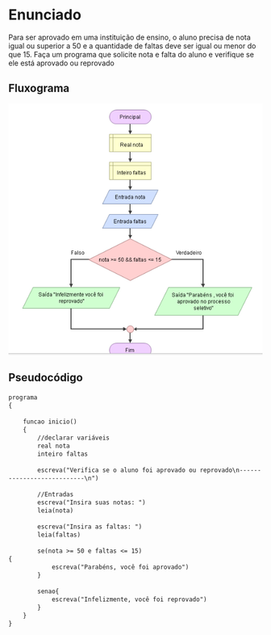 # Enunciado
Para ser aprovado em uma instituição de ensino, o aluno precisa de nota igual ou superior a 50 e a quantidade de faltas deve ser igual ou menor do que 15. 
Faça um programa que solicite nota e falta do aluno e verifique se ele está aprovado ou reprovado

## Fluxograma
<div align="center"><img src="./capture.png"></div>

## Pseudocódigo
```
programa
{
	
	funcao inicio()
	{
		//declarar variáveis
		real nota
		inteiro faltas
		
		escreva("Verifica se o aluno foi aprovado ou reprovado\n---------------------------\n")
		
		//Entradas
		escreva("Insira suas notas: ")
		leia(nota)
		
		escreva("Insira as faltas: ")
		leia(faltas)
		
		se(nota >= 50 e faltas <= 15)
{
			escreva("Parabéns, você foi aprovado")
		}

		senao{
			escreva("Infelizmente, você foi reprovado")
		}
	}
}
```

